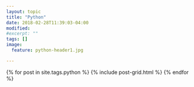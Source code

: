 ```yaml
---
layout: topic
title: "Python"
date: 2018-02-28T11:39:03-04:00
modified:
#excerpt: ""
tags: []
image:
  feature: python-header1.jpg 

---
```


<div class="tiles">
{% for post in site.tags.python %}
  {% include post-grid.html %}
{% endfor %}
</div><!-- /.tiles -->

